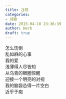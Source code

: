 ```yaml
---  
title: 注视  
categories:  
- 诗歌  
date: 2015-04-10 23:36:39  
author: Herb  
draft: true
---  
```

怎么饬倒  
乱如麻的心事  
我的爱  
浅薄得人尽皆知  
从乌青的眼圈惊醒  
迎接一个明亮的对视  
我的脑袋怂得一片空白  
近乎于痴  
